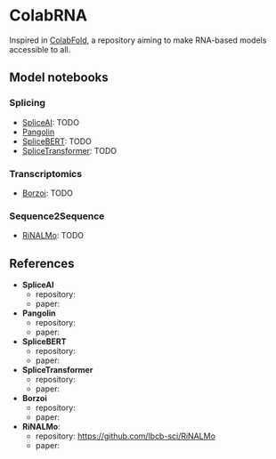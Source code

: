 # ColabRNA

Inspired in [ColabFold](https://github.com/sokrypton/ColabFold), a repository aiming to make RNA-based models accessible to all.

## Model notebooks
### Splicing
- [SpliceAI](): TODO
- [Pangolin]()
- [SpliceBERT](): TODO
- [SpliceTransformer](): TODO

### Transcriptomics
- [Borzoi](): TODO

### Sequence2Sequence
- [RiNALMo](): TODO

## References
- **SpliceAI**
    - repository:
    - paper: 
- **Pangolin**
    - repository:
    - paper: 
- **SpliceBERT**
    - repository:
    - paper: 
- **SpliceTransformer**
    - repository:
    - paper: 
- **Borzoi**
    - repository:
    - paper: 
- **RiNALMo**:
    - repository: https://github.com/lbcb-sci/RiNALMo
    - paper: